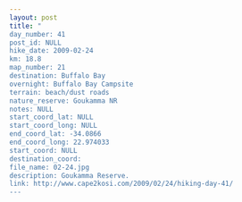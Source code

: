 ```yaml
---
layout: post
title: "
day_number: 41
post_id: NULL
hike_date: 2009-02-24
km: 18.8
map_number: 21
destination: Buffalo Bay
overnight: Buffalo Bay Campsite
terrain: beach/dust roads
nature_reserve: Goukamma NR
notes: NULL
start_coord_lat: NULL
start_coord_long: NULL
end_coord_lat: -34.0866
end_coord_long: 22.974033
start_coord: NULL
destination_coord: 
file_name: 02-24.jpg
description: Goukamma Reserve.
link: http://www.cape2kosi.com/2009/02/24/hiking-day-41/
---
```

